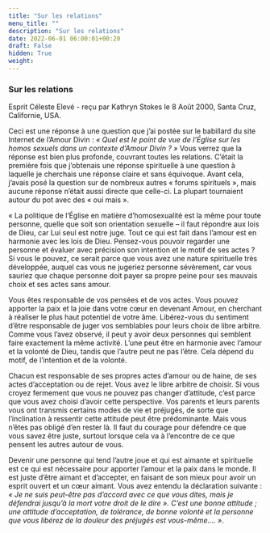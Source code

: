 ```yaml
---
title: "Sur les relations"
menu_title: ""
description: "Sur les relations"
date: 2022-06-01 06:00:01+00:20
draft: False
hidden: True
weight:
---
```

### Sur les relations

Esprit Céleste Elevé - reçu par Kathryn Stokes le 8 Août 2000, Santa Cruz, Californie, USA.

Ceci est une réponse à une question que j’ai postée sur le babillard du site Internet de l’Amour Divin : *« Quel est le point de vue de l’Église sur les homos sexuels dans un contexte d’Amour Divin ? »* Vous verrez que la réponse est bien plus profonde, couvrant toutes les relations. C’était la première fois que j’obtenais une réponse spirituelle à une question à laquelle je cherchais une réponse claire et sans équivoque. Avant cela, j’avais posé la question sur de nombreux autres « forums spirituels », mais aucune réponse n’était aussi directe que celle-ci. La plupart tournaient autour du pot avec des « oui mais ».

« La politique de l’Église en matière d’homosexualité est la même pour toute personne, quelle que soit son orientation sexuelle – il faut répondre aux lois de Dieu, car Lui seul est notre juge. Tout ce qui est fait dans l’amour est en harmonie avec les lois de Dieu. Pensez-vous pouvoir regarder une personne et évaluer avec précision son intention et le motif de ses actes ? Si vous le pouvez, ce serait parce que vous avez une nature spirituelle très développée, auquel cas vous ne jugeriez personne sévèrement, car vous sauriez que chaque personne doit payer sa propre peine pour ses mauvais choix et ses actes sans amour.

Vous êtes responsable de vos pensées et de vos actes. Vous pouvez apporter la paix et la joie dans votre cœur en devenant Amour, en cherchant à réaliser le plus haut potentiel de votre âme. Libérez-vous du sentiment d’être responsable de juger vos semblables pour leurs choix de libre arbitre. Comme vous l’avez observé, il peut y avoir deux personnes qui semblent faire exactement la même activité. L’une peut être en harmonie avec l’amour et la volonté de Dieu, tandis que l’autre peut ne pas l’être. Cela dépend du motif, de l’intention et de la volonté.

Chacun est responsable de ses propres actes d’amour ou de haine, de ses actes d’acceptation ou de rejet. Vous avez le libre arbitre de choisir. Si vous croyez fermement que vous ne pouvez pas changer d’attitude, c’est parce que vous avez choisi d’avoir cette perspective. Vos parents et leurs parents vous ont transmis certains modes de vie et préjugés, de sorte que l’inclination à ressentir cette attitude peut être prédominante. Mais vous n’êtes pas obligé d’en rester là. Il faut du courage pour défendre ce que vous savez être juste, surtout lorsque cela va à l’encontre de ce que pensent les autres autour de vous.

Devenir une personne qui tend l’autre joue et qui est aimante et spirituelle est ce qui est nécessaire pour apporter l’amour et la paix dans le monde. Il est juste d’être aimant et d’accepter, en faisant de son mieux pour avoir un esprit ouvert et un cœur aimant. Vous avez entendu la déclaration suivante : *« Je ne suis peut-être pas d’accord avec ce que vous dites, mais je défendrai jusqu’à la mort votre droit de le dire ». C’est une bonne attitude ; une attitude d’acceptation, de tolérance, de bonne volonté et la personne que vous libérez de la douleur des préjugés est vous-même…. »*.